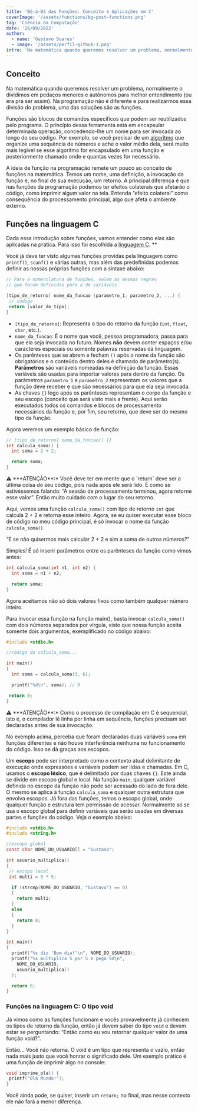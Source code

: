 ```yaml
---
title: 'Bê-á-Bá das Funções: Conceito e Aplicações em C'
coverImage: '/assets/functions/bg-post-functions.png'
tag: 'Ciência da Computação'
date: '26/09/2022'
author:
  - name: 'Gustavo Soares'
  - image: '/assets/perfil-github-1.png'
intro: 'Na matemática quando queremos resolver um problema, normalmente o dividimos em pedaços menores e autônomos para melhor entendimento (ou era pra ser assim). Na programação não é diferente e para realizarmos essa divisão do problema, uma das soluções são as funções.'
---
```


## Conceito

Na matemática quando queremos resolver um problema, normalmente o dividimos em pedaços menores e autônomos para melhor entendimento (ou era pra ser assim). Na programação não é diferente e para realizarmos essa divisão do problema, uma das soluções são as funções.

Funções são blocos de comandos específicos que podem ser reutilizados pelo programa. O princípio dessa ferramenta está em encapsular determinada operação, concedendo-lhe um nome para ser invocada ao longo do seu código. Por exemplo, se você precisar de um [algoritmo](https://pt.wikipedia.org/wiki/Algoritmo) que organize uma sequência de números e ache o valor médio dela, será muito mais legível se esse algoritmo for encapsulado em uma função e posteriormente chamado onde e quantas vezes for necessário.

A ideia de função na programação remete um pouco ao conceito de funções na matemática. Temos um nome, uma definição, a invocação da função e, no final de sua execução, um retorno. A principal diferença é que nas funções da programação podemos ter efeitos colaterais que afetarão o código, como imprimir algum valor na tela. Entenda “efeito colateral” como consequência do processamento principal, algo que afeta o ambiente externo.

## Funções na linguagem C

Dada essa introdução sobre funções, vamos entender como elas são aplicadas na prática. Para isso foi escolhida a [linguagem C](https://blog.betrybe.com/linguagem-de-programacao/linguagem-c/). **

Você já deve ter visto algumas funções providas pela linguagem como `printf()`, `scanf()` e várias outras, mas além das predefinidas podemos definir as nossas próprias funções com a sintaxe abaixo:

```c
// Para a nomenclatura de funções, valem as mesmas regras
// que foram definidas para a de variáveis.

[tipo_de_retorno] nome_da_funcao (parametro_1, parametro_2, ...) {
 // código
 return [valor_do_tipo];
}
```

- `[tipo_de_retorno]`: Representa o tipo do retorno da função (`int`, `float`, `char`, etc.).
- `nome_da_funcao`: É o nome que você, pessoa programadora, passa para que ela seja invocada no futuro. Nomes **não** devem conter espaços  e/ou caracteres especiais ou somente palavras reservadas da linguagem.
- Os parênteses que se abrem e fecham `()` após o nome da função são obrigatórios e o conteúdo dentro deles é chamado de parâmetro(s).  **Parâmetros** são variáveis nomeadas na definição da função. Essas variáveis são usadas para importar valores para dentro da função. Os parâmetros `parametro_1` e `parametro_2` representam os valores que a função deve receber e que são necessários para que ela seja invocada.
- As chaves `{}` logo após os parênteses representam o corpo da função e seu escopo (conceito que será visto mais a frente). Aqui serão executados todos os comandos e blocos de processamento necessários da função e, por fim, seu retorno, que deve ser do mesmo tipo da função.

Agora veremos um exemplo básico de função:

```c
// [tipo_de_retorno] nome_da_funcao() {}
int calcula_soma() {
  int soma = 2 + 2;

  return soma;
}
```

<aside>
⚠️ ***ATENÇÃO**:* Você deve ter em mente que o `return` deve ser a última coisa do seu código, pois nada após ele será lido. É como se estivéssemos falando: “A sessão de processamento terminou, agora retorne esse valor”. Então muito cuidado com o lugar do seu retorno.

</aside>

Aqui, vemos uma função `calcula_soma()` com tipo de retorno `int` que calcula 2 + 2 e retorna esse inteiro. Agora, se eu quiser executar esse bloco de código no meu código principal, é só invocar o nome da função `calcula_soma()`.

“E se não quisermos mais calcular 2 + 2 e sim a soma de outros números?”

Simples! É só inserir parâmetros entre os parênteses da função como vimos antes:

```c
int calcula_soma(int n1, int n2) {
  int soma = n1 + n2;

  return soma;
}
```

Agora aceitamos não só dois valores fixos como também qualquer número inteiro.

Para invocar essa função na função main(), basta invocar `calcula_soma()` com dois números separados por vírgula, visto que nossa função aceita somente dois argumentos, exemplificado no código abaixo:

```c
#include <stdio.h>

//código da calcula_soma...

int main()
{
  int soma = calcula_soma(3, 6);

  printf("%d\n", soma); // 9

 return 0;
}
```

<aside>
⚠️ ***ATENÇÃO**:* Como o processo de compilação em C é sequencial, isto é, o compilador lê linha por linha em sequência, funções precisam ser declaradas antes de sua invocação.

</aside>

No exemplo acima, perceba que foram declaradas duas variáveis `soma` em funções diferentes e não houve interferência nenhuma no funcionamento do código. Isso se dá graças aos escopos.

Um **escopo** pode ser interpretado como o contexto atual delimitante de execução onde expressões e variáveis podem ser lidas e chamadas. Em C, usamos o **escopo léxico**, que é delimitado por duas chaves `{}`. Este ainda se divide em escopo global e local. Na função `main`, qualquer variável definida no escopo da função não pode ser acessado do lado de fora dele. O mesmo se aplica à função `calcula_soma` e qualquer outra estrutura que envolva escopos. Já fora das funções, temos o escopo global, onde qualquer função e estrutura tem permissão de acessar. Normalmente só se usa o escopo global para definir variáveis que serão usadas em diversas partes e funções do código. Veja o exemplo abaixo:

```c
#include <stdio.h>
#include <string.h>

//escopo global
const char NOME_DO_USUARIO[] = "Gustavo";

int usuario_multiplica()
{
 // escopo local
 int multi = 5 * 5;

  if (strcmp(NOME_DO_USUARIO, "Gustavo") == 0)
  {
    return multi;
  }
  else
  {
    return 0;
  }
}

int main()
{
  printf("%s diz 'Bom dia!'\n", NOME_DO_USUARIO);
  printf("%s multiplica 5 por 5 e pega %d\n",
    NOME_DO_USUARIO,
    usuario_multiplica()
  );

  return 0;
}
```

### Funções na linguagem C:  O tipo void

Já vimos como as funções funcionam e vocês provavelmente já conhecem os tipos de retorno da função, então já devem saber do tipo `void` e devem estar se perguntando: “Então como eu vou retornar qualquer valor de uma função void?”.

Então… Você não retorna. O void é um tipo que representa o vazio, então nada mais justo que você honrar o significado dele. Um exemplo prático é uma função de imprimir algo no console:

```c
void imprime_ola() {
 printf("Olá Mundo!");
}
```

Você ainda pode, se quiser, inserir um `return;` no final, mas nesse contexto ele não fará a menor diferença.
